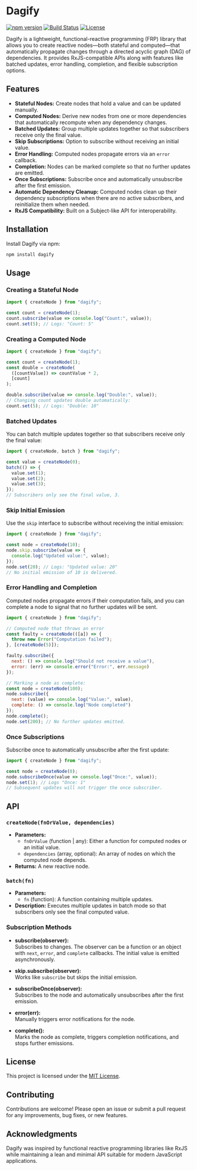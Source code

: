 # Dagify

[![npm version](https://img.shields.io/npm/v/dagify.svg)](https://www.npmjs.com/package/dagify)
[![Build Status](https://img.shields.io/travis/zacharygriffee/dagify.svg)](https://travis-ci.org/zacharygriffee/dagify)
[![License](https://img.shields.io/npm/l/dagify.svg)](license.md)

Dagify is a lightweight, functional-reactive programming (FRP) library that allows you to create reactive nodes—both stateful and computed—that automatically propagate changes through a directed acyclic graph (DAG) of dependencies. It provides RxJS-compatible APIs along with features like batched updates, error handling, completion, and flexible subscription options.

## Features

- **Stateful Nodes:** Create nodes that hold a value and can be updated manually.
- **Computed Nodes:** Derive new nodes from one or more dependencies that automatically recompute when any dependency changes.
- **Batched Updates:** Group multiple updates together so that subscribers receive only the final value.
- **Skip Subscriptions:** Option to subscribe without receiving an initial value.
- **Error Handling:** Computed nodes propagate errors via an `error` callback.
- **Completion:** Nodes can be marked complete so that no further updates are emitted.
- **Once Subscriptions:** Subscribe once and automatically unsubscribe after the first emission.
- **Automatic Dependency Cleanup:** Computed nodes clean up their dependency subscriptions when there are no active subscribers, and reinitialize them when needed.
- **RxJS Compatibility:** Built on a Subject-like API for interoperability.

## Installation

Install Dagify via npm:

```bash
npm install dagify
```

## Usage

### Creating a Stateful Node

```js
import { createNode } from "dagify";

const count = createNode(1);
count.subscribe(value => console.log("Count:", value));
count.set(5); // Logs: "Count: 5"
```

### Creating a Computed Node

```js
import { createNode } from "dagify";

const count = createNode(1);
const double = createNode(
  ([countValue]) => countValue * 2,
  [count]
);

double.subscribe(value => console.log("Double:", value));
// Changing count updates double automatically:
count.set(5); // Logs: "Double: 10"
```

### Batched Updates

You can batch multiple updates together so that subscribers receive only the final value:

```js
import { createNode, batch } from "dagify";

const value = createNode(0);
batch(() => {
  value.set(1);
  value.set(2);
  value.set(3);
});
// Subscribers only see the final value, 3.
```

### Skip Initial Emission

Use the `skip` interface to subscribe without receiving the initial emission:

```js
import { createNode } from "dagify";

const node = createNode(10);
node.skip.subscribe(value => {
  console.log("Updated value:", value);
});
node.set(20); // Logs: "Updated value: 20"
// No initial emission of 10 is delivered.
```

### Error Handling and Completion

Computed nodes propagate errors if their computation fails, and you can complete a node to signal that no further updates will be sent.

```js
import { createNode } from "dagify";

// Computed node that throws an error
const faulty = createNode(([a]) => {
  throw new Error("Computation failed");
}, [createNode(5)]);

faulty.subscribe({
  next: () => console.log("Should not receive a value"),
  error: (err) => console.error("Error:", err.message)
});

// Marking a node as complete:
const node = createNode(100);
node.subscribe({
  next: (value) => console.log("Value:", value),
  complete: () => console.log("Node completed")
});
node.complete();
node.set(200); // No further updates emitted.
```

### Once Subscriptions

Subscribe once to automatically unsubscribe after the first update:

```js
import { createNode } from "dagify";

const node = createNode(0);
node.subscribeOnce(value => console.log("Once:", value));
node.set(1); // Logs "Once: 1"
// Subsequent updates will not trigger the once subscriber.
```

## API

### `createNode(fnOrValue, dependencies)`

- **Parameters:**
    - `fnOrValue` (function | any): Either a function for computed nodes or an initial value.
    - `dependencies` (array, optional): An array of nodes on which the computed node depends.
- **Returns:** A new reactive node.

### `batch(fn)`

- **Parameters:**
    - `fn` (function): A function containing multiple updates.
- **Description:** Executes multiple updates in batch mode so that subscribers only see the final computed value.

### Subscription Methods

- **subscribe(observer):**  
  Subscribes to changes. The observer can be a function or an object with `next`, `error`, and `complete` callbacks. The initial value is emitted asynchronously.

- **skip.subscribe(observer):**  
  Works like `subscribe` but skips the initial emission.

- **subscribeOnce(observer):**  
  Subscribes to the node and automatically unsubscribes after the first emission.

- **error(err):**  
  Manually triggers error notifications for the node.

- **complete():**  
  Marks the node as complete, triggers completion notifications, and stops further emissions.

## License

This project is licensed under the [MIT License](LICENSE).

## Contributing

Contributions are welcome! Please open an issue or submit a pull request for any improvements, bug fixes, or new features.

## Acknowledgments

Dagify was inspired by functional reactive programming libraries like RxJS while maintaining a lean and minimal API suitable for modern JavaScript applications.
